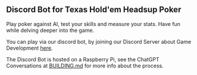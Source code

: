 ## Discord Bot for Texas Hold'em Headsup Poker

Play poker against AI, test your skills and measure your stats. Have fun while delving deeper into the game.

You can play via our discord bot, by joining our Discord Server about Game Development [here](https://discord.gg/vaMvTP5f).

The Discord Bot is hosted on a Raspberry Pi, see the ChatGPT Conversations at [BUILDING.md](BUILDING.md) for more info about the process.
